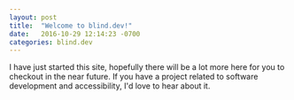 ```yaml
---
layout: post
title:  "Welcome to blind.dev!"
date:   2016-10-29 12:14:23 -0700
categories: blind.dev
---
```

I have just started this site, hopefully there will be a lot more here for you
 to checkout in the near future. If you have a project related to software
 development and accessibility, I'd love to hear about it.
